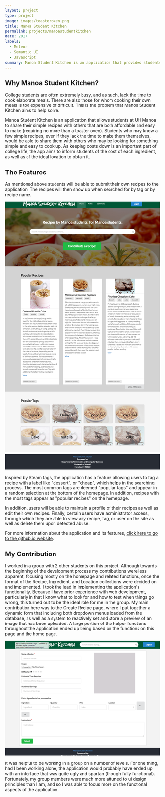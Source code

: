 ```yaml
---
layout: project
type: project
image: images/toasteroven.png
title: Manoa Student Kitchen
permalink: projects/manoastudentkitchen
date: 2017
labels:
  - Meteor
  - Semantic UI
  - Javascript
summary: Manoa Student Kitchen is an application that provides students at UH Manoa to share and browse easy-to-make recipes.
---
```

## Why Manoa Student Kitchen?
College students are often extremely busy, and as such, lack the time to cook elaborate meals. There are also those for whom cooking their own meals is too expensive or difficult.  This is the problem that Manoa Student Kitchen aims to help solve. 

Manoa Student Kitchen is an application that allows students at UH Manoa to share their simple recipes with others that are both affordable and easy to make (requiring no more than a toaster oven). Students who may know a few simple recipes, even if they lack the time to make them themselves, would be able to share them with others who may be looking for something simple and easy to cook up. As keeping costs down is an important part of college life, the app aims to inform students of the cost of each ingredient, as well as of the ideal location to obtain it.

## The Features
As mentioned above students will be able to submit their own recipes to the application. The recipes will then show up when searched for by tag or by recipe name.

![Photo of the homepage](https://github.com/alexcw234/alexcw234.github.io/blob/master/images/home.png?raw=true)

Inspired by Steam tags, the application has a feature allowing users to tag a recipe with a label like "dessert", or "cheap", which helps in the searching process. The most common tags are deemed "popular tags" and appear in a random selection at the bottom of the homepage. In addition, recipes with the most tags appear as "popular recipes" on the homepage.

In addition, users will be able to maintain a profile of their recipes as well as edit their own recipes. Finally, certain users have administrator access, through which they are able to view any recipe, tag, or user on the site as well as delete them upon detected abuse.

For more information about the application and its features, [click here to go to the github.io website](https://manoastudentkitchen.github.io/).

## My Contribution
I worked in a group with 2 other students on this project. Although towards the beginning of the development process my contributions were less apparent, focusing mostly on the homepage and related functions, once the format of the Recipe, Ingredient, and Location collections were decided on and implemented, I took the lead in implementing the application's functionality. Because I have prior experience with web development, particularly in that I know what to look for and how to test when things go wrong, this turned out to be the ideal role for me in the group. My main contribution here was to the Create Recipe page, where I put together a dynamic form that including both dropdown menus loaded from the database, as well as a system to reactively set and store a preview of an image that has been uploaded. A large portion of the helper functions throughout the application ended up being based on the functions on this page and the home page. 

![Add Recipe Page](https://github.com/alexcw234/alexcw234.github.io/blob/master/images/addrecipe.png?raw=true)

It was helpful to be working in a group on a number of levels. For one thing, had I been working alone, the application would probably have ended up with an interface that was quite ugly and spartan (though fully functional). Fortunately, my group members were much more attuned to ui design principles than I am, and so I was able to focus more on the functional aspects of the application.






